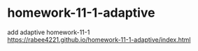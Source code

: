 # homework-11-1-adaptive
add adaptive homework-11-1<br>
https://rabee4221.github.io/homework-11-1-adaptive/index.html
